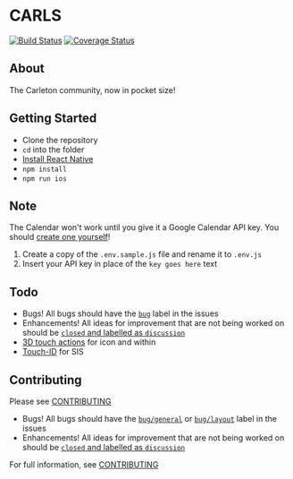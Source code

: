 # CARLS
[![Build Status](https://travis-ci.org/carls-app/carls.svg?branch=master)](https://travis-ci.org/carls-app/carls) [![Coverage Status](https://coveralls.io/repos/github/carls-app/carls/badge.svg)](https://coveralls.io/github/carls-app/carls)

## About
The Carleton community, now in pocket size!

<!--
## Download
- [Android](https://play.google.com/store/apps/details?id=com.carls) ([Sign up as a beta tester!](https://play.google.com/apps/testing/com.carls))
- [iOS](https://itunes.apple.com/us/app/all-about-olaf/id938588319) ([Sign up as a beta tester!](https://boarding-aao.herokuapp.com))
-->

## Getting Started
- Clone the repository
- `cd` into the folder
- [Install React Native](http://facebook.github.io/react-native/docs/getting-started.html#content)
- `npm install`
- `npm run ios`
    <!-- - Android setup is trickier: you'll want to launch your Android emulator first, then run `npm run android`. -->

## Note
The Calendar won't work until you give it a Google Calendar API key. You should [create one yourself](https://console.developers.google.com/projectselector/apis/credentials)!

1. Create a copy of the `.env.sample.js` file and rename it to `.env.js`
2. Insert your API key in place of the `key goes here` text

## Todo
* Bugs! All bugs should have the [`bug`](https://github.com/carls-app/carls/issues?q=is%3Aopen+is%3Aissue+label%3Abug) label in the issues
* Enhancements! All ideas for improvement that are not being worked on should be [`closed` and labelled as `discussion`](https://github.com/carls-app/carls/issues?utf8=%E2%9C%93&q=is%3Aclosed%20is%3Aissue%20label%3Astatus%2Fdiscussion)
* [3D touch actions](https://github.com/jordanbyron/react-native-quick-actions) for icon and within
* [Touch-ID](https://github.com/naoufal/react-native-touch-id) for SIS

## Contributing
Please see [CONTRIBUTING](CONTRIBUTING.md)
* Bugs! All bugs should have the [`bug/general`](https://github.com/StoDevX/AAO-React-Native/labels/bug%2Fgeneral) or [`bug/layout`](https://github.com/StoDevX/AAO-React-Native/labels/bug%2Flayout) label in the issues
* Enhancements! All ideas for improvement that are not being worked on should be [`closed` and labelled as `discussion`](https://github.com/StoDevX/AAO-React-Native/issues?utf8=%E2%9C%93&q=is%3Aclosed%20is%3Aissue%20label%3Astatus%2Fdiscussion)

For full information, see [CONTRIBUTING](CONTRIBUTING.md)
